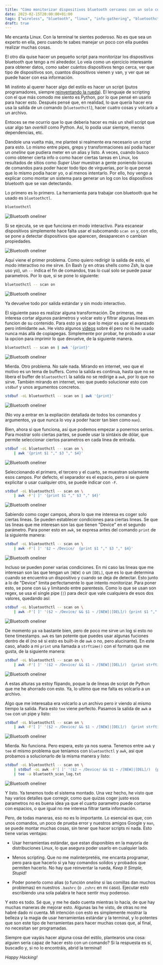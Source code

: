 ```yaml
---
title: "Cómo monitorizar dispositivos bluetooth cercanos con un solo comando"
date: 2023-02-15T20:00:00+01:00
tags: ["wireless", "bluetooth", "linux", "info-gathering", "bluetoothctl", "awk"]
draft: true
---
```


Me encanta Linux. Con la terminal te sientes poderoso. No es que sea un experto en ella, pero cuando te sabes manejar un poco con ella puedes realizar muchas cosas.

El otro día quise hacer un pequeño script para monitorizar los dispositivos bluetooth que tengo a mi alrededor. Lo veía como un ejercicio interesante para obtener datos, como saber cuántos dispositivos tengo cerca, ver que tipo de dispositivos son, cuantos dispositivos vienen y van, y ver que se puede hacer con esa información.

Mi instinto al querer hacer algo del estilo es hacer un script (putos programadores, siempre [reinventando la rueda](https://www.npmjs.com/package/is-odd)). El lenguaje de scripting con el que más comodo me siento es Python, por lo que pensé en usarlo para hacer esto. Después pensé que, en realidad, lo que quería hacer era usa la salida de un comando (`bluetoothctl`), hacer cuatro cosas y volcarlo a un archivo.

Entoces se me ocurrio que lo que deberia hacer es más un shell script que usar algo tan *overkill* como Python. Así, lo podia usar siempre, menos dependencias, etc.

Dandole una vuelta más, me planteé si realmente era necesario un script para esto. Lo mismo entre pipes, greps y transformaciones así podia hacer un *oneline* que pudiera meter en un alias y listo. A veces, cuando busco como obtener cierta info o como hacer ciertas tareas en Linux, los resultados de sitios como *Super User* muestran a gente poniendo locuras de comandos para poder hacer todo tipo de virguerías, por lo que pensé que lo mismo podia hacer yo, o al menos intentarlo. Por ello, hoy vengo a explicar como montar un sistema para generar un log con los dispositivos bluetooth que se van detectando.

Lo primero es lo primero. La herramienta para trabajar con bluetooth que he usado es `bluetoothctl`.

```bash
bluetoothctl
```

![Bluetooth oneliner](/static/images/bt-oneline/bt-oneline-1.png)

Si se ejecuta, se ve que funciona en modo interactivo. Para escanear dispositivos simplemente hace falta usar el subcomando `scan on` y, con ello, se pone a detectar dispositivos que aparecen, desaparecen o cambian propiedades.

![Bluetooth oneliner](/static/images/bt-oneline/bt-oneline-2.png)

Aquí viene el primer problema. Como quiero redirigir la salida de esto, el modo interactivo no me sirve. En Bash (y en otras shells como Zsh, la que uso yo), un `--` indica el fin de comandos, tras lo cual solo se puede pasar parametros. Por lo que, si se pone lo siguiente:

```bash
bluetoothctl -- scan on
```

![Bluetooth oneliner](/static/images/bt-oneline/bt-oneline-3.png)

Ya devuelve todo por salida estándar y sin modo interactivo.

El siguiente paso es realizar alguna transformación. De primeras, me interesa cortar algunos parámetros y volcar esto y filtrar algunas lineas en funcion de su contenido. Para esto ya se que lo mejor es usar el avanzado pero intimidante `awk`. He visto algunos [videos](https://www.youtube.com/watch?v=W5kr7X7EG4o) sobre él pero no lo he usado nunca más allá de copiapegas. Simplemente por probar, he probado a usar la opcion para imprimir lo que devuelve, de la siguiente manera.

```bash
bluetoothctl -- scan on | awk '{print}'
```

![Bluetooth oneliner](/static/images/bt-oneline/bt-oneline-4.png)

Mierda. Otro problema. No sale nada. Mirando en internet, veo que el motivo es un tema de buffers. Como la salida es continua, hasta que no se libera el buffer de `bluetoothctl` la salida no se redirige a `awk`, por lo que no sirve. También mirando en internet, veo que puedo solucionar esto con `stdbuf` y unos argumentos concretos.

```bash
stdbuf -oL bluetoothctl -- scan on | awk '{print}'
```

![Bluetooth oneliner](/static/images/bt-oneline/bt-oneline-5.png)

(No voy a entrar en la expliación detallada de todos los comandos y argumentos, ya que nunca lo voy a poder hacer tan bien como `man`).

Bien, ahora si que funciona, así que podemos empezar a ponernos serios. Para mostrar solo ciertas partes, se puede usar la sintáxis de dólar, que permite seleccionar ciertos parametros en cada línea de entrada.

```bash
stdbuf -oL bluetoothctl -- scan on \ 
	| awk '{print $1 "," $3 "," $4}'
```

![Bluetooth oneliner](/static/images/bt-oneline/bt-oneline-6.png)

Seleccionando el primero, el tercero y el cuarto, se muestran solamente esos campos. Por defecto, el separador es el espacio, pero si se quiere explicitar o usar cualquier otro, se puede indicar con `-F`.

```bash
stdbuf -oL bluetoothctl -- scan on \
	| awk -F'[ ]' '{print $1 "," $3 "," $4}'
```

![Bluetooth oneliner](/static/images/bt-oneline/bt-oneline-7.png)

Sabiendo como coger campos, ahora lo que me interesa es coger solo ciertas lineas. Se pueden establecer condiciones para ciertas lineas. Se que las lineas que me interesan son las que tienen "Device" en el segundo parámetro. Para poner esto en `awk`, se expresa antes del comando `print` de la siguiente manera:

```bash
stdbuf -oL bluetoothctl -- scan on \
	| awk -F'[ ]' '$2 ~ /Device/  {print $1 "," $3 "," $4}'
```

![Bluetooth oneliner](/static/images/bt-oneline/bt-oneline-8.png)

Incluso se pueden poner varias condiciones. En mi caso las lineas que me interesan son las que tengan un `[NEW]` o un `[DEL]`, que es lo que determina cuando se encuentra un dispositivo y cuando se deja de detectar. Esto junto a lo de "Device" limita perfectamente lo que intento monitorizar. Para poner esto, se pone con `&&` y limitando entre parentesis. Como lo que se usan son regex, se usa el single pipe (`|`) para decir que vale cualquiera de esos dos valores, quedando así:

```bash
stdbuf -oL bluetoothctl -- scan on \
	| awk -F'[ ]' '($2 ~ /Device/ && $1 ~ /[NEW]|[DEL]/) {print $1 "," $3 "," $4}'
```

![Bluetooth oneliner](/static/images/bt-oneline/bt-oneline-11.png)

De momento ya va bastante bien, pero de poco me sirve un log si esto no tiene timestamps. `awk` es tan potente que puedes usar algunas fuciones dentro de él (no sé si esto es built-in de `awk` o no, pero alucinante). En este caso, añado a mi `print` una llamada a `strftime()` con el formato que me gusta, de la siguiente manera:

```bash
stdbuf -oL bluetoothctl -- scan on \
	| awk -F'[ ]' '($2 ~ /Device/ && $1 ~ /[NEW]|[DEL]/)  {print strftime("%Y/%m/%d-%H:%M:%S-%Z", systime()) "," $1 "," $3 "," $4}'
```

![Bluetooth oneliner](/static/images/bt-oneline/bt-oneline-10.png)

A estas alturas ya estoy flipando, poque la de lineas de script de Python que me he ahorrado con esto. Ya, lo ultimo que me falta es volcarlo a un archivo.

Algo que me interesaba era volcarlo a un archivo pero ir viendo al mismo tiempo la salida. Para esto `tee` viene perfecto. Pasamos la salida de `awk` a `tee` con un pipe y listo: 

```bash
stdbuf -oL bluetoothctl -- scan on \
	| awk -F'[ ]' '($2 ~ /Device/ && $1 ~ /[NEW]|[DEL]/)  {print strftime("%Y/%m/%d-%H:%M:%S-%Z", systime()) "," $1 "," $3 "," $4}' | tee -a bluetooth_scan_log.txt
```

![Bluetooth oneliner](/static/images/bt-oneline/bt-oneline-12.png)

Mierda. No funciona. Pero espera, esto ya nos suena. Tenemos entre `awk` y `tee` el mismo problema que teniamos con `bluetoothctl` y `awk`, así que probamos a solucionarlo de la misma manera y listo:

```bash
stdbuf -oL bluetoothctl -- scan on \
	| stdbuf -oL awk -F'[ ]' '($2 ~ /Device/ && $1 ~ /[NEW]|[DEL]/)  {print strftime("%Y/%m/%d-%H:%M:%S-%Z", systime()) "," $1 "," $3 "," $4}' \
	| tee -a bluetooth_scan_log.txt
```

![Bluetooth oneliner](/static/images/bt-oneline/bt-oneline-13.png)

Y listo. Ya tenemos todo el sistema montado. Una vez hecho, he visto que hay varios detalles que corregir, como que quizas coger justo esos parametros no es buena idea ya que el cuarto parametro puede cortarse con espacios, o que igual no me interesa filtrar tanta información.

Pero, de todas maneras, eso no es lo importante. Lo esencial es que, con unos comandos, un poco de prueba error y nuestros amigos Google y `man`, se puede montar muchas cosas, sin tener que hacer scripts ni nada. Esto tiene varias ventajas:

- Usar herramientas estándar, que estan disponibles en la mayoría de distribuciones Linux, lo que asegura poder usarlo en cualquier lado.

- Menos scripting. Que no me malinterpretéis, me encanta programar, pero para que hacerlo si ya hay comandos solidos y probados que permiten hacerlo. No hay que reinventar la rueda, *Keep It Simple, Stupid!*

- Poder ponerlo como alias (o función *oneline* si las comillas dan muchos problemas) en nuestros `.bashrc` (o `.zshrc` en mi caso). Ejecutar esto escribiendo una sola palabra te hace sentir muy poderoso.

Y esto es todo. Sé que, y me he dado cuenta mientras lo hacía, de que hay muchas maneras de mejorar esto. Algunas las he visto, de otras no me habré dado ni cuenta. Mi intención con esto es simplemente mostrar la belleza y la magia de usar herramientas estándar y la terminal, y lo potentes que son este tipo de herramientas para hacer muchas cosas que, al final, no necesitan ser programadas.

Siempre que vayáis hacer alguna cosa del estilo, plantearos una cosa: alguien sería capaz de hacer esto con un comando? Si la respuesta es sí, buscadlo y, si no lo encontráis, abrid la terminal!

*Happy Hacking!*
